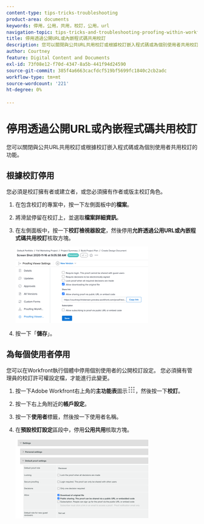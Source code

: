```yaml
---
content-type: tips-tricks-troubleshooting
product-area: documents
keywords: 停用，公用，共用，校訂，公用，url
navigation-topic: tips-tricks-and-troubleshooting-proofing-within-workfront
title: 停用透過公開URL或內嵌程式碼共用校訂
description: 您可以關閉與公共URL共用校訂或根據校訂嵌入程式碼或為個別使用者共用校訂的功能。
author: Courtney
feature: Digital Content and Documents
exl-id: 73f08e12-f70d-4347-8a5b-441f94d24590
source-git-commit: 385f4a6663cacfdcf519bf5699fc1840c2cb2adc
workflow-type: tm+mt
source-wordcount: '221'
ht-degree: 0%

---
```


# 停用透過公開URL或內嵌程式碼共用校訂

您可以關閉與公共URL共用校訂或根據校訂嵌入程式碼或為個別使用者共用校訂的功能。

## 根據校訂停用

您必須是校訂擁有者或建立者，或您必須擁有作者或版主校訂角色。

1. 在包含校訂的專案中，按一下左側面板中的&#x200B;**檔案**。
1. 將滑鼠停留在校訂上，並選取&#x200B;**檔案詳細資訊**。
1. 在左側面板中，按一下&#x200B;**校訂檢視器設定**，然後停用&#x200B;**允許透過公用URL或內嵌程式碼共用校訂**&#x200B;核取方塊。

   ![校訂檢視器設定](assets/proofing-viewer-settings-350x200.png)

1. 按一下「**儲存**」。

## 為每個使用者停用

您可以在Workfront執行個體中停用個別使用者的公開校訂設定。 您必須擁有管理員的校訂許可權設定檔，才能進行此變更。

1. 按一下Adobe Workfront右上角的&#x200B;**主功能表**&#x200B;圖示![主功能表圖示](assets/main-menu-icon.png)，然後按一下&#x200B;**校訂**。
1. 按一下右上角附近的&#x200B;**帳戶設定**。
1. 按一下&#x200B;**使用者**&#x200B;標籤，然後按一下使用者名稱。
1. 在&#x200B;**預設校訂設定**&#x200B;區段中，停用&#x200B;**公用共用**&#x200B;核取方塊。

   ![公開共用](assets/default-proof-settings--public-sharing-350x210.png)
